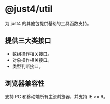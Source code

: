 # @just4/util

为 just4 的其他包提供基础的工具函数支持。

## 提供三大类接口
- 数组操作相关接口。
- 对象操作相关接口。
- 类型判断接口。

## 浏览器兼容性
支持 PC 和移动端所有主流浏览器，并支持 IE >= 9。

